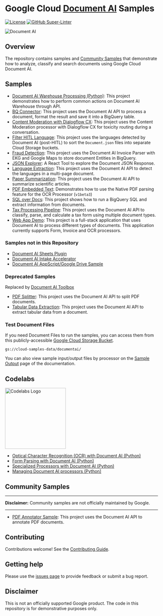 # Google Cloud [Document AI](https://cloud.google.com/document-ai) Samples

[![License](https://img.shields.io/badge/License-Apache%202.0-blue.svg)](LICENSE)
[![GitHub Super-Linter](https://github.com/GoogleCloudPlatform/document-ai-samples/workflows/Lint%20Code%20Base/badge.svg)](https://github.com/marketplace/actions/super-linter)

![Document AI](https://storage.googleapis.com/gweb-cloudblog-publish/images/Document_AI_2022.max-2500x2500.jpg)

## Overview

The repository contains samples and [Community Samples](https://github.com/GoogleCloudPlatform/document-ai-samples/tree/main/community) that demonstrate how to analyze, classify and search documents using Google Cloud Document AI.

## Samples

* [Document AI Warehouse Processing (Python)](document_ai_warehouse/document_ai_warehouse_processing_python/): This project demonstrates how to perform common actions on Document AI Warehouse through API.
* [BQ Connector](bq-connector/): This project uses the Document AI API to process a document, format the result and save it into a BigQuery table.
* [Content Moderation with Dialogflow CX](cx-content-moderation): This project uses the Content Moderation processor with Dialogflow CX for toxicity routing during a conversation.
* [Filter HITL Language](filter-hitl-language/): This project uses the languages detected by Document AI (post-HITL) to sort the `Document.json` files into separate Cloud Storage buckets.
* [Fraud Detection](fraud-detection-python/): This project uses the Document AI Invoice Parser with EKG and Google Maps to store document Entities in BigQuery.
* [JSON Explorer](document-json-explorer/): A React Tool to explore the Document JSON Response.
* [Language Extraction](extract-languages/): This project uses the Document AI API to detect the languages in a multi-page document.
* [Paper Summarization](paper_summarization/): This project uses the Document AI API to summarize scientific articles.
* [PDF Embedded Text](pdf-embedded-text/): Demonstrates how to use the Native PDF parsing feature for the OCR Processor (`v1beta3`)
* [SQL over Docs](sql-pdf-python/): This project shows how to run a BigQuery SQL and extract information from documents.
* [Tax Processing Pipeline](tax-processing-pipeline-python/): This project uses the Document AI API to classify, parse, and calculate a tax form using multiple document types.
* [Web App Demo](web-app-demo/): This project is a full-stack application that uses Document AI to process different types of documents. This application currently supports Form, Invoice and OCR processors.

### Samples not in this Repository

* [Document AI Sheets Plugin](https://github.com/GoogleCloudPlatform/documentai-sheets-plugin)
* [Document AI Intake Accelerator](https://github.com/GoogleCloudPlatform/document-intake-accelerator)
* [Document AI AppScript/Google Drive Sample](https://github.com/googleworkspace/ml-integration-samples/blob/master/apps-script/documentai/documentai.js)

### Deprecated Samples

Replaced by [Document AI Toolbox](https://cloud.google.com/document-ai/docs/samples/documentai-toolbox-quickstart)

* [PDF Splitter](pdf-splitter-python/): This project uses the Document AI API to split PDF documents.
* [Tabular Data Extraction](extract-tables/): This project uses the Document AI API to extract tabular data from a document.

### Test Document Files

If you need Document Files to run the samples, you can access them from this publicly-accessible [Google Cloud Storage Bucket](https://cloud.google.com/storage/docs/downloading-objects).

`gs://cloud-samples-data/documentai/`

You can also view sample input/output files by processor on the [Sample Output](https://cloud.google.com/document-ai/docs/output) page of the documentation.

## Codelabs
<!-- markdownlint-disable MD033 -->
<img src="https://www.gstatic.com/devrel-devsite/prod/vc705ce9bd51279e80f03a51aec7c6eb1f05e56e75c958618655fc719098c9888/codelabs/images/lockup.svg" alt="Codelabs Logo" width="200"/>

* [Optical Character Recognition (OCR) with Document AI (Python)](https://codelabs.developers.google.com/codelabs/docai-ocr-python)
* [Form Parsing with Document AI (Python)](https://codelabs.developers.google.com/codelabs/docai-form-parser-v1-python)
* [Specialized Processors with Document AI (Python)](https://codelabs.developers.google.com/codelabs/docai-specialized-processors)
* [Managing Document AI processors (Python)](https://codelabs.developers.google.com/codelabs/cloud-documentai-manage-processors-python)

## Community Samples

---
**Disclaimer:** Community samples are not officially maintained by Google.

---

* [PDF Annotator Sample](community/pdf-annotator-python): This project uses the Document AI API to annotate PDF documents.

## Contributing

Contributions welcome! See the [Contributing Guide](https://github.com/GoogleCloudPlatform/document-ai-samples/blob/main/.github/CONTRIBUTING.md).

## Getting help

Please use the [issues page](https://github.com/GoogleCloudPlatform/document-ai-samples/issues) to provide feedback or submit a bug report.

## Disclaimer

This is not an officially supported Google product. The code in this repository is for demonstrative purposes only.
